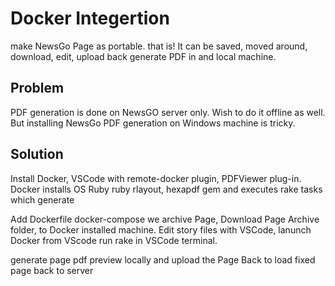 # Docker Integertion

make NewsGo Page as portable.
that is! It can be saved, moved around, download, edit, upload back
generate PDF in and local machine.

## Problem
PDF generation is done on NewsGO server only.
Wish to do it offline as well. 
But installing NewsGo PDF generation on Windows machine is tricky.

## Solution
Install Docker, VSCode with remote-docker plugin, PDFViewer plug-in.
Docker installs OS Ruby ruby rlayout, hexapdf gem and executes rake tasks which generate

Add Dockerfile docker-compose  we archive Page, 
Download Page Archive folder, to Docker installed machine.
Edit story files with VSCode, lanunch Docker from VScode
run rake in VSCode terminal.

generate page pdf
preview locally and upload the Page Back to load fixed page back to server
